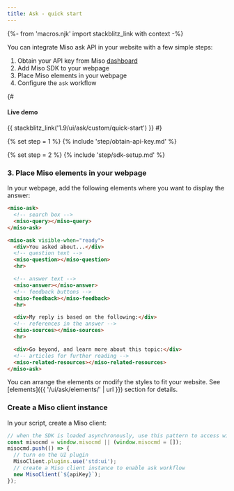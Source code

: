 ```yaml
---
title: Ask - quick start
---
```


{%- from 'macros.njk' import stackblitz_link with context -%}

You can integrate Miso ask API in your website with a few simple steps:

1. Obtain your API key from Miso [dashboard](https://dojo.askmiso.com/)
2. Add Miso SDK to your webpage
3. Place Miso elements in your webpage
4. Configure the `ask` workflow

{#
#### Live demo

{{ stackblitz_link('1.9/ui/ask/custom/quick-start') }}
#}

{% set step = 1 %}
{% include 'step/obtain-api-key.md' %}

{% set step = 2 %}
{% include 'step/sdk-setup.md' %}

### 3. Place Miso elements in your webpage

In your webpage, add the following elements where you want to display the answer:

```html
<miso-ask>
  <!-- search box -->
  <miso-query></miso-query>
</miso-ask>

<miso-ask visible-when="ready">
  <div>You asked about...</div>
  <!-- question text -->
  <miso-question></miso-question>
  <hr>

  <!-- answer text -->
  <miso-answer></miso-answer>
  <!-- feedback buttons -->
  <miso-feedback></miso-feedback>
  <hr>

  <div>My reply is based on the following:</div>
  <!-- references in the answer -->
  <miso-sources></miso-sources>
  <hr>

  <div>Go beyond, and learn more about this topic:</div>
  <!-- articles for further reading -->
  <miso-related-resources></miso-related-resources>
</miso-ask>
```

You can arrange the elements or modify the styles to fit your website. See [elements]({{ '/ui/ask/elements/' | url }}) section for details.

### Create a Miso client instance

In your script, create a Miso client:

```js
// when the SDK is loaded asynchronously, use this pattern to access window.MisoClient
const misocmd = window.misocmd || (window.misocmd = []);
misocmd.push(() => {
  // turn on the UI plugin
  MisoClient.plugins.use('std:ui');
  // create a Miso client instance to enable ask workflow
  new MisoClient(`${apiKey}`);
});
```
